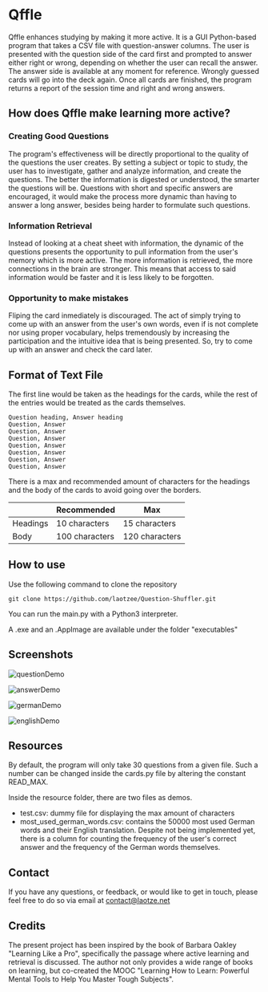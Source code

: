 # Qffle
Qffle enhances studying by making it more active. It is a GUI Python-based program that takes a CSV file with question-answer columns. The user is presented with the question side of the card first and prompted to answer either right or wrong, depending on whether the user can recall the answer. The answer side is available at any moment for reference. Wrongly guessed cards will go into the deck again. Once all cards are finished, the program returns a report of the session time and right and wrong answers. 

## How does Qffle make learning more active?

### Creating Good Questions
The program's effectiveness will be directly proportional to the quality of the questions the user creates. By setting a subject or topic to study, the user has to investigate, gather and analyze information, and create the questions. The better the information is digested or understood, the smarter the questions will be. Questions with short and specific answers are encouraged, it would make the process more dynamic than having to answer a long answer, besides being harder to formulate such questions.

### Information Retrieval
Instead of looking at a cheat sheet with information, the dynamic of the questions presents the opportunity to pull information from the user's memory which is more active. The more information is retrieved, the more connections in the brain are stronger. This means that access to said information would be faster and it is less likely to be forgotten.

### Opportunity to make mistakes
Fliping the card inmediately is discouraged. The act of simply trying to come up with an answer from the user's own words, even if is not complete nor using proper vocabulary, helps tremendously by increasing the participation and the intuitive idea that is being presented. So, try to come up with an answer and check the card later.

## Format of Text File
The first line would be taken as the headings for the cards, while the rest of the entries would be treated as the cards themselves.

```
Question heading, Answer heading
Question, Answer
Question, Answer
Question, Answer
Question, Answer
Question, Answer
Question, Answer
Question, Answer
```

There is a max and recommended amount of characters for the headings and the body of the cards to avoid going over the borders.

|         |Recommended|Max|
|---------|----------------|---------------|
|Headings| 10 characters|15 characters|
|Body| 100 characters|120 characters|

## How to use
Use the following command to clone the repository

`git clone https://github.com/laotzee/Question-Shuffler.git`

You can run the main.py with a Python3 interpreter.

A .exe and an .AppImage are available under the folder "executables"

## Screenshots
![questionDemo](https://github.com/user-attachments/assets/759c2a58-1bd6-4712-8a9d-b5cbd319150a)

![answerDemo](https://github.com/user-attachments/assets/f0b2d6fb-e18e-43b1-87d6-d0f3457be343)

![germanDemo](https://github.com/user-attachments/assets/49635b96-e587-4389-a4ac-2856222b7891)

![englishDemo](https://github.com/user-attachments/assets/95cd9af0-d848-4d59-8e22-8427d4c02080)

## Resources

By default, the program will only take 30 questions from a given file. Such a number can be changed inside the cards.py file by altering the constant READ_MAX.

Inside the resource folder, there are two files as demos. 

- test.csv: dummy file for displaying the max amount of characters
- most_used_german_words.csv: contains the 50000 most used German words and their English translation. Despite not being implemented yet, there is a column for counting the frequency of the user's correct answer and the frequency of the German words themselves.

## Contact
If you have any questions, or feedback, or would like to get in touch, please feel free to do so via email at contact@laotze.net

## Credits
The present project has been inspired by the book of Barbara Oakley "Learning Like a Pro", specifically the passage where active learning and retrieval is discussed. The author not only provides a wide range of books on learning, but co-created the MOOC "Learning How to Learn: Powerful Mental Tools to Help You Master Tough Subjects". 

